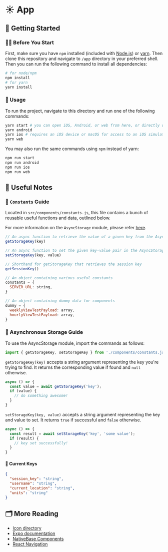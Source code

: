 # ☀️ App

## 🚀 Getting Started

### 🏃‍♀️ Before You Start

First, make sure you have `npm` installed (included with [Node.js](https://nodejs.org/en/)) or [yarn](https://yarnpkg.com/). Then clone this repository and navigate to `/app` directory in your preferred shell. Then you can run the following command to install all dependencies:

```bash
# for node/npm
npm install
# for yarn
yarn install
```

### 🚗 Usage

To run the project, navigate to this directory and run one of the following commands:

```bash
yarn start # you can open iOS, Android, or web from here, or directly with the commands below.
yarn android
yarn ios # requires an iOS device or macOS for access to an iOS simulator
yarn web
```

You may also run the same commands using `npm` instead of yarn:

```bash
npm run start
npm run android
npm run ios
npm run web
```

## 📝 Useful Notes

### 📘 `Constants` Guide

Located in `src/components/constants.js`, this file contains a bunch of reusable useful functions and data, outlined below.

For more information on the `AsyncStorage` module, please refer [here](#-asynchronous-storage-guide).

```js
// An async function to retrieve the value of a given key from the AsyncStorage module
getStorageKey(key)

// An async function to set the given key-value pair in the AsyncStorage module
setStorageKey(key, value)

// Shorthand for getStorageKey that retrieves the session key
getSessionKey()

// An object containing various useful constants
constants = {
  SERVER_URL: string,
}

// An object containing dummy data for components
dummy = {
  weeklyViewTestPayload: array,
  hourlyViewTestPayload: array,
}
```

### 📕 Asynchronous Storage Guide

To use the AsyncStorage module, import the commands as follows:

```js
import { getStorageKey, setStorageKey } from './components/constants.js'
```

`getStorageKey(key)` accepts a string argument representing the key you're trying to find. It returns the corresponding value if found and `null` otherwise.

```js
async () => {
  const value = await getStorageKey('key');
  if (value) {
    // do something awesome!
  }
}
```

`setStorageKey(key, value)` accepts a string argument representing the key and value to set. It returns `true` if successful and `false` otherwise.

```js
async () => {
  const result = await setStorageKey('key', 'some value');
  if (result) {
    // key set successfully!
  }
}
```

#### 🔑 Current Keys

```json
{
  "session_key": "string",
  "username": "string",
  "current_location": "string",
  "units": "string"
}
```

## 🗂️ More Reading

- [Icon directory](https://expo.github.io/vector-icons/)
- [Expo documentation](https://docs.expo.io/)
- [NativeBase Components](https://docs.nativebase.io/Components.html)
- [React Navigation](https://reactnavigation.org/docs/getting-started)
